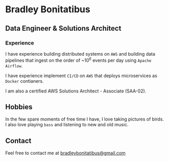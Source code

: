# Bradley Bonitatibus

## Data Engineer & Solutions Architect
### Experience

I have experience building distributed systems on `AWS` and building data pipelines that ingest on the order of ~10<sup>6</sup> events per day using `Apache Airflow`.

I have experience implement `CI/CD` on `AWS` that deploys microservices as `Docker` contianers.

I am also a certified AWS Solutions Architect - Associate (SAA-02).

## Hobbies

In the few spare moments of free time I have, I love taking pictures of birds.
I also love playing `bass` and listening to new and old music.

## Contact
Feel free to contact me at <a href="mailto:bradleybonitatibus@gmail.com">bradleybonitatibus@gmail.com</a>
